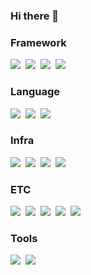 ### Hi there 👋

<!--
**developiaa/developiaa** is a ✨ _special_ ✨ repository because its `README.md` (this file) appears on your GitHub profile.

Here are some ideas to get you started:

- 🔭 I’m currently working on ...
- 🌱 I’m currently learning ...
- 👯 I’m looking to collaborate on ...
- 🤔 I’m looking for help with ...
- 💬 Ask me about ...
- 📫 How to reach me: ...
- 😄 Pronouns: ...
- ⚡ Fun fact: ...
https://simpleicons.org/
-->
### Framework
<img src="https://img.shields.io/badge/SpringBoot-6DB33F?style=flat-round&logo=SpringBoot&logoColor=white"/></a>&nbsp;
<img src="https://img.shields.io/badge/Node.js-339933?style=flat-round&logo=Node.js&logoColor=white"/></a>&nbsp;
<img src="https://img.shields.io/badge/NestJS-E0234E?style=flat-round&logo=NestJS&logoColor=white"/></a>&nbsp;
<img src="https://img.shields.io/badge/Django-3766AB?style=flat-round&logo=Django&logoColor=white"/></a>&nbsp;

### Language
<img src="https://img.shields.io/badge/Java-007396?style=flat-round&logo=Java&logoColor=black"/></a>&nbsp;
<img src="https://img.shields.io/badge/JavaScript-F7DF1E?style=flat-round&logo=JavaScript&logoColor=red"/></a>&nbsp;
<img src="https://img.shields.io/badge/Python-3766AB?style=flat-round&logo=Python&logoColor=white"/></a>&nbsp;

### Infra
<img src="https://img.shields.io/badge/Docker-2496ED?style=flat-round&logo=Docker&logoColor=white"/></a>&nbsp;
<img src="https://img.shields.io/badge/Apache-D22128?style=flat-round&logo=Apache&logoColor=white"/></a>&nbsp;
<img src="https://img.shields.io/badge/NGINX-009639?style=flat-round&logo=NGINX&logoColor=white"/></a>&nbsp;
<img src="https://img.shields.io/badge/Jenkins-D24939?style=flat-round&logo=Jenkins&logoColor=white"/></a>&nbsp;

### ETC
<img src="https://img.shields.io/badge/React-61DAFB?style=flat-round&logo=React&logoColor=white"/></a>&nbsp;
<img src="https://img.shields.io/badge/ReactNative-61DAFB?style=flat-round&logo=React&logoColor=white"/></a>&nbsp;
<img src="https://img.shields.io/badge/TensorFlow-FF6F00?style=flat-round&logo=TensorFlow&logoColor=white"/></a>&nbsp;
<img src="https://img.shields.io/badge/Keras-D00000?style=flat-round&logo=Keras&logoColor=white"/></a>&nbsp;
<img src="https://img.shields.io/badge/Hyperledger-2F3134?style=flat-round&logo=Hyperledger&logoColor=white"/></a>&nbsp;

### Tools
<img src="https://img.shields.io/badge/IntelliJ IDEA-000000?style=flat-round&logo=IntelliJ IDEA&logoColor=white"/></a>&nbsp;
<img src="https://img.shields.io/badge/PyCharm-000000?style=flat-round&logo=PyCharm&logoColor=white"/></a>&nbsp;


<!--
[![Anurag's GitHub stats](https://github-readme-stats.vercel.app/api?username=developiaa&show_icons=true&theme=tokyonight)](https://github.com/anuraghazra/github-readme-stats)
-->
